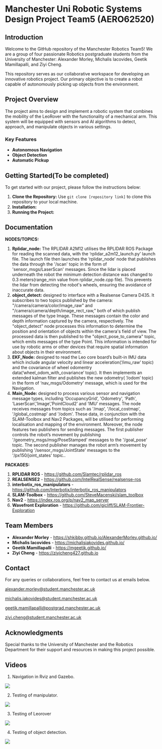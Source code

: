 # Manchester Uni Robotic Systems Design Project Team5 (AERO62520)

## Introduction

Welcome to the GitHub repository of the Manchester Robotics Team5! We are a group of four passionate Robotics postgraduate students from the University of Manchester: Alexander Morley, Michalis Iacovides, Geetik Mamillapalli, and Ziyi Cheng.

This repository serves as our collaborative workspace for developing an innovative robotics project. Our primary objective is to create a robot capable of autonomously picking up objects from the environment.

## Project Overview

The project aims to design and implement a robotic system that combines the mobility of the LeoRover with the functionality of a mechanical arm. This system will be equipped with sensors and AI algorithms to detect, approach, and manipulate objects in various settings.

### Key Features

- **Autonomous Navigation** 
- **Object Detection**
- **Automatic Pickup**

## Getting Started(To be completed)

To get started with our project, please follow the instructions below:

1. **Clone the Repository:** Use `git clone [repository link]` to clone this repository to your local machine.
2. **Installation:** 
3. **Running the Project:**

## Documentation

**NODES/TOPICS:**

1. **Rplidar_node:** The RPLIDAR A2M12 utilises the RPLIDAR ROS Package for reading the scanned data, with the ‘rplidar_a2m12_launch.py’ launch file. The launch file then launches the ‘rplidar_node’ node that publishes the data through the '/scan' topic  in the form of 'sensor_msgs/LaserScan' messages. Since the lidar is placed underneath the robot  the minimum detection distance was changed to 0.3 meters(range_min value from rplidar_node.cpp file). This prevents the lidar from detecting the robot's wheels, ensuring the avoidance of inaccurate data.
2. **object_detect:** designed to interface with a Realsense Camera D435. It subscribes to two topics published by the camera: "/camera/camera/color/image_raw" and "/camera/camera/depth/image_rect_raw," both of which publish messages of the type Image. These messages contain the color and depth information captured by the camera, respectively. The "object_detect" node processes this information to determine the position and orientation of objects within the camera's field of view. The processed data is then published to the "object_pose_to_camera" topic, which emits messages of the type Point. This information is intended for use by robotic arms or other devices that require spatial information about objects in their environment.
3. **EKF_Node:** designed to read the Leo core board’s built-in IMU data which include angular velocity and linear acceleration(‘/imu_raw’ topic) and the covariance of wheel odomentry data(‘wheel_odom_with_covariance’ topic). It then implements an extended kalman filter and publishes the new odometry( ‘/odom’ topic) in the form of ‘nav_msgs/Odometry’ message, which is used for the Navigation. 
4. **Main_Node:** designed to process various sensor and navigation message types, including ‘OccupancyGrid‘, 'Odometry', ‘Path', ’LaserScan’,’Image’,’PointCloud2’ and ‘IMU’ messages. The node receives messages from topics such as '/map', '/local_costmap', '/global_costmap' and '/odom'. These data, in conjunction with the SLAM-Toolbox and Nav2 Packages, will be utilised for performing localisation and mapping of the environment. Moreover, the node features two publishers for sending messages. The first publisher controls the robot’s movement by publishing '/geometry_msgs/msg/PoseStamped' messages to the '/goal_pose' topic. The second publisher manages the robot arm’s movement by publishing '/sensor_msgs/JointState' messages to the '/px150/joint_states' topic..

**PACKAGES:**

1. **RPLIDAR ROS** - <https://github.com/Slamtec/rplidar_ros>
2. **REALSENSE2** - <https://github.com/IntelRealSense/realsense-ros>
3. **interbotix_ros_manipulators** - <https://github.com/Interbotix/interbotix_ros_manipulators>
4. **SLAM-Toolbox** - <https://github.com/SteveMacenski/slam_toolbox>
5. **Nav2** - <https://index.ros.org/p/nav2_map_server>
6. **Wavefront Exploration** - <https://github.com/gjcliff/SLAM-Frontier-Exploration>

## Team Members

- **Alexander Morley** - <https://shkibby.github.io/AlexanderMorley.github.io/>
- **Michalis Iacovides** - <https://michalisiakovides.github.io/>
- **Geetik Mamillapalli** - <https://mgeetik.github.io/>
- **Ziyi Cheng** - <https://ziyicheng427.github.io>

## Contact

For any queries or collaborations, feel free to contact us at emails below.

<alexander.morley@student.manchester.ac.uk>

<michalis.iakovides@student.manchester.ac.uk>

<geetik.mamillapalli@postgrad.manchester.ac.uk>

<ziyi.cheng@student.manchester.ac.uk>

## Acknowledgments

Special thanks to the University of Manchester and the Robotics Department for their support and resources in making this project possible.

## Videos
1. Navigation in Rviz and Gazebo.

![](/Videos/exploration.gif)

2. Testing of manipulator.

![](/Videos/manipulator_test.gif)

3. Testing of Leorover

![](/Videos/nav_test.gif)

4. Testing of object detection.

![](/Videos/obj_detection.gif)